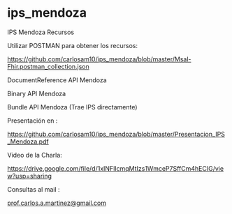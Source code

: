 # ips_mendoza

IPS Mendoza Recursos

Utilizar POSTMAN para obtener los recursos:

  https://github.com/carlosam10/ips_mendoza/blob/master/Msal-Fhir.postman_collection.json

DocumentReference API Mendoza

Binary API Mendoza

Bundle API Mendoza (Trae IPS directamente)

Presentación en :

  https://github.com/carlosam10/ips_mendoza/blob/master/Presentacion_IPS_Mendoza.pdf

Video de la Charla:

  https://drive.google.com/file/d/1xINFlIcmqMtIzs1WmceP7SffCm4hECIG/view?usp=sharing

Consultas al mail : 

prof.carlos.a.martinez@gmail.com


